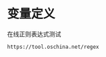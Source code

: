 #  变量定义



在线正则表达式测试

```
https://tool.oschina.net/regex
```











































































